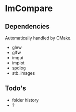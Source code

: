 # ImCompare

## Dependencies
Automatically handled by CMake.

 - glew
 - glfw
 - imgui
 - implot
 - spdlog
 - stb_images

## Todo's
- folder history
- ? 